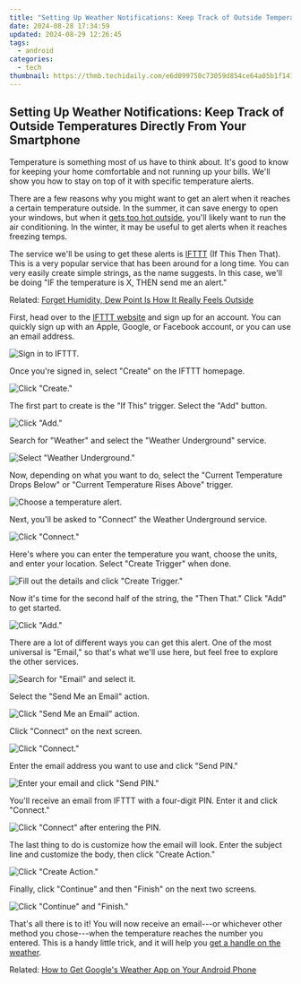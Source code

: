 ```yaml
---
title: "Setting Up Weather Notifications: Keep Track of Outside Temperatures Directly From Your Smartphone"
date: 2024-08-28 17:34:59
updated: 2024-08-29 12:26:45
tags:
  - android
categories:
  - tech
thumbnail: https://thmb.techidaily.com/e6d099750c73059d854ce64a05b1f14144b4ddd8add62154acc4588369eca37b.jpg
---
```


## Setting Up Weather Notifications: Keep Track of Outside Temperatures Directly From Your Smartphone

Temperature is something most of us have to think about. It's good to know for keeping your home comfortable and not running up your bills. We'll show you how to stay on top of it with specific temperature alerts.

 There are a few reasons why you might want to get an alert when it reaches a certain temperature outside. In the summer, it can save energy to open your windows, but when it [gets too hot outside](https://vp-tips.techidaily.com/updated-ultimate-enterprise-cloud-solutions-for-2024/), you'll likely want to run the air conditioning. In the winter, it may be useful to get alerts when it reaches freezing temps.

 The service we'll be using to get these alerts is [IFTTT](https://ifttt.com/home) (If This Then That). This is a very popular service that has been around for a long time. You can very easily create simple strings, as the name suggests. In this case, we'll be doing "IF the temperature is X, THEN send me an alert."

Related: [Forget Humidity, Dew Point Is How It Really Feels Outside](https://vp-tips.techidaily.com/updated-ultimate-enterprise-cloud-solutions-for-2024/) 

 First, head over to the [IFTTT website](https://ifttt.com/home) and sign up for an account. You can quickly sign up with an Apple, Google, or Facebook account, or you can use an email address.

![Sign in to IFTTT.](https://static1.howtogeekimages.com/wordpress/wp-content/uploads/2021/09/2021-09-10_16-04-03.png) 

 Once you're signed in, select "Create" on the IFTTT homepage.

![Click &quot;Create.&quot;](https://static1.howtogeekimages.com/wordpress/wp-content/uploads/2021/09/2021-09-10_16-13-50.png) 

 The first part to create is the "If This" trigger. Select the "Add" button.

![Click &quot;Add.&quot;](https://static1.howtogeekimages.com/wordpress/wp-content/uploads/2021/09/2021-09-10_16-14-55.png) 

 Search for "Weather" and select the "Weather Underground" service.

![Select &quot;Weather Underground.&quot;](https://static1.howtogeekimages.com/wordpress/wp-content/uploads/2021/09/2021-09-10_16-18-32.png) 

 Now, depending on what you want to do, select the "Current Temperature Drops Below" or "Current Temperature Rises Above" trigger.

![Choose a temperature alert.](https://static1.howtogeekimages.com/wordpress/wp-content/uploads/2021/09/2021-09-10_16-20-14.png) 

 Next, you'll be asked to "Connect" the Weather Underground service.

![Click &quot;Connect.&quot;](https://static1.howtogeekimages.com/wordpress/wp-content/uploads/2021/09/2021-09-10_16-21-16.png) 

 Here's where you can enter the temperature you want, choose the units, and enter your location. Select "Create Trigger" when done.

![Fill out the details and click &quot;Create Trigger.&quot;](https://static1.howtogeekimages.com/wordpress/wp-content/uploads/2021/09/2021-09-10_16-24-01.png) 

 Now it's time for the second half of the string, the "Then That." Click "Add" to get started.

![Click &quot;Add.&quot;](https://static1.howtogeekimages.com/wordpress/wp-content/uploads/2021/09/2021-09-10_16-25-48.png) 

 There are a lot of different ways you can get this alert. One of the most universal is "Email," so that's what we'll use here, but feel free to explore the other services.

![Search for &quot;Email&quot; and select it.](https://static1.howtogeekimages.com/wordpress/wp-content/uploads/2021/09/2021-09-10_16-27-53.png) 

 Select the "Send Me an Email" action.

![Click &quot;Send Me an Email&quot; action.](https://static1.howtogeekimages.com/wordpress/wp-content/uploads/2021/09/2021-09-10_16-28-30.png) 

 Click "Connect" on the next screen.

![Click &quot;Connect.&quot;](https://static1.howtogeekimages.com/wordpress/wp-content/uploads/2021/09/2021-09-10_16-28-58.png) 

 Enter the email address you want to use and click "Send PIN."

![Enter your email and click &quot;Send PIN.&quot;](https://static1.howtogeekimages.com/wordpress/wp-content/uploads/2021/09/2021-09-10_16-30-07.png) 

 You'll receive an email from IFTTT with a four-digit PIN. Enter it and click "Connect."

![Click &quot;Connect&quot; after entering the PIN.](https://static1.howtogeekimages.com/wordpress/wp-content/uploads/2021/09/2021-09-10_16-32-09.png) 

 The last thing to do is customize how the email will look. Enter the subject line and customize the body, then click "Create Action."

![Click &quot;Create Action.&quot;](https://static1.howtogeekimages.com/wordpress/wp-content/uploads/2021/09/2021-09-10_16-33-52.png) 

 Finally, click "Continue" and then "Finish" on the next two screens.

![Click &quot;Continue&quot; and &quot;Finish.&quot;](https://static1.howtogeekimages.com/wordpress/wp-content/uploads/2021/09/2021-09-10_16-39-23.png) 

 That's all there is to it! You will now receive an email---or whichever other method you chose---when the temperature reaches the number you entered. This is a handy little trick, and it will help you [get a handle on the weather](https://android-transfer.techidaily.com/how-to-transfer-data-from-vivo-t2-pro-5g-to-any-ios-devices-drfone-by-drfone-transfer-from-android-transfer-from-android/).

Related: [How to Get Google's Weather App on Your Android Phone](https://mondly-stories.techidaily.com/german-classrooms-revolutionized-by-mondlys-online-success/)

<ins class="adsbygoogle"
     style="display:block"
     data-ad-format="autorelaxed"
     data-ad-client="ca-pub-7571918770474297"
     data-ad-slot="1223367746"></ins>



<ins class="adsbygoogle"
     style="display:block"
     data-ad-client="ca-pub-7571918770474297"
     data-ad-slot="8358498916"
     data-ad-format="auto"
     data-full-width-responsive="true"></ins>
